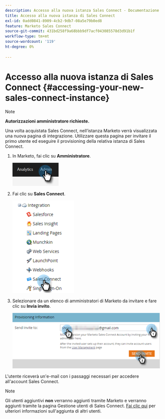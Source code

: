 ```yaml
---
description: Accesso alla nuova istanza Sales Connect - Documentazione Marketo - Documentazione del prodotto
title: Accesso alla nuova istanza di Sales Connect
exl-id: 0add0841-8909-4cb2-9db7-08a5e79b0ed8
feature: Marketo Sales Connect
source-git-commit: 431bd258f9a68bbb9df7acf043085578d3d91b1f
workflow-type: tm+mt
source-wordcount: '119'
ht-degree: 0%

---
```


# Accesso alla nuova istanza di Sales Connect {#accessing-your-new-sales-connect-instance}

>[!NOTE]
>
>**Autorizzazioni amministratore richieste.**

Una volta acquistata Sales Connect, nell’istanza Marketo verrà visualizzata una nuova pagina di integrazione. Utilizzare questa pagina per invitare il primo utente ed eseguire il provisioning della relativa istanza di Sales Connect.

1. In Marketo, fai clic su **Amministratore**.

   ![](assets/accessing-your-new-sales-connect-instance-1.png)

1. Fai clic su **Sales Connect**.

   ![](assets/accessing-your-new-sales-connect-instance-2.png)

1. Selezionare da un elenco di amministratori di Marketo da invitare e fare clic su **Invia invito**.

   ![](assets/accessing-your-new-sales-connect-instance-3.png)

L&#39;utente riceverà un&#39;e-mail con i passaggi necessari per accedere all&#39;account Sales Connect.

>[!NOTE]
>
>Gli utenti aggiuntivi **non** verranno aggiunti tramite Marketo e verranno aggiunti tramite la pagina Gestione utenti di Sales Connect. [Fai clic qui](/help/marketo/product-docs/marketo-sales-connect/admin/invite-users.md) per ulteriori informazioni sull&#39;aggiunta di altri utenti.
